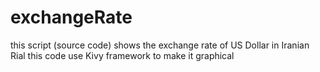 # exchangeRate
this script (source code) shows the exchange rate of US Dollar in Iranian Rial
this code use Kivy framework to make it graphical
